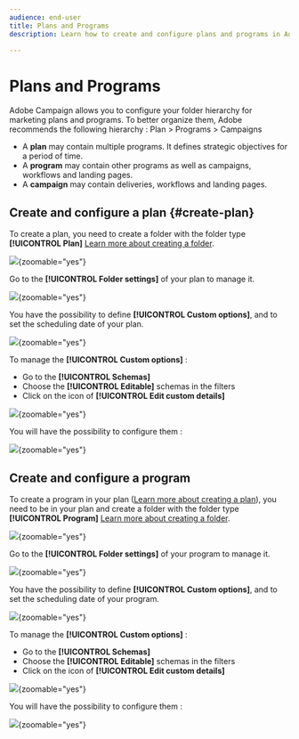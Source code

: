 ```yaml
---
audience: end-user
title: Plans and Programs
description: Learn how to create and configure plans and programs in Adobe Campaign

---
```

# Plans and Programs

Adobe Campaign allows you to configure your folder hierarchy for marketing plans and programs.
To better organize them, Adobe recommends the following hierarchy : Plan > Programs > Campaigns
- A **plan** may contain multiple programs. It defines strategic objectives for a period of time.
- A **program** may contain other programs as well as campaigns, workflows and landing pages.
- A **campaign** may contain deliveries, workflows and landing pages.

## Create and configure a plan {#create-plan}

To create a plan, you need to create a folder with the folder type **[!UICONTROL Plan]** [Learn more about creating a folder](create-manage-folder.md).

  ![](assets/plan_create.png){zoomable="yes"}

Go to the **[!UICONTROL Folder settings]** of your plan to manage it. 

![](assets/plan_settings.png){zoomable="yes"}

You have the possibility to define **[!UICONTROL Custom options]**, and to set the scheduling date of your plan.

![](assets/plan_options.png){zoomable="yes"}

To manage the  **[!UICONTROL Custom options]** :
- Go to the **[!UICONTROL Schemas]**
- Choose the **[!UICONTROL Editable]** schemas in the filters
- Click on the icon of **[!UICONTROL Edit custom details]**

![](assets/plan_edit.png){zoomable="yes"}

You will have the possibility to configure them : 

![](assets/plan_customfields.png){zoomable="yes"}

## Create and configure a program

To create a program in your plan ([Learn more about creating a plan](#create-plan)), you need to be in your plan and create a folder with the folder type **[!UICONTROL Program]** [Learn more about creating a folder](create-manage-folder.md).

![](assets/program_create.png){zoomable="yes"}

Go to the **[!UICONTROL Folder settings]** of your program to manage it. 

![](assets/program_settings.png){zoomable="yes"}

You have the possibility to define **[!UICONTROL Custom options]**, and to set the scheduling date of your program.

![](assets/program_options.png){zoomable="yes"}

To manage the  **[!UICONTROL Custom options]** :
- Go to the **[!UICONTROL Schemas]**
- Choose the **[!UICONTROL Editable]** schemas in the filters
- Click on the icon of **[!UICONTROL Edit custom details]**

![](assets/program_edit.png){zoomable="yes"}

You will have the possibility to configure them : 

![](assets/program_customfields.png){zoomable="yes"}